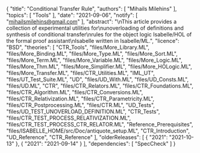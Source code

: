{
    "title": "Conditional Transfer Rule",
    "authors": [
        "Mihails Milehins"
    ],
    "topics": [
        "Tools"
    ],
    "date": "2021-09-06",
    "notify": [
        "mihailsmilehins@gmail.com"
    ],
    "abstract": "\nThis article provides a collection of experimental utilities for\nunoverloading of definitions and synthesis of conditional transfer\nrules for the object logic Isabelle/HOL of the formal proof assistant\nIsabelle written in Isabelle/ML.",
    "licence": "BSD",
    "theories": [
        "CTR_Tools",
        "files/More_Library.ML",
        "files/More_Binding.ML",
        "files/More_Type.ML",
        "files/More_Sort.ML",
        "files/More_Term.ML",
        "files/More_Variable.ML",
        "files/More_Logic.ML",
        "files/More_Thm.ML",
        "files/More_Simplifier.ML",
        "files/More_HOLogic.ML",
        "files/More_Transfer.ML",
        "files/CTR_Utilities.ML",
        "IML_UT",
        "files/UT_Test_Suite.ML",
        "UD",
        "files/UD_With.ML",
        "files/UD_Consts.ML",
        "files/UD.ML",
        "CTR",
        "files/CTR_Relators.ML",
        "files/CTR_Foundations.ML",
        "files/CTR_Algorithm.ML",
        "files/CTR_Conversions.ML",
        "files/CTR_Relativization.ML",
        "files/CTR_Parametricity.ML",
        "files/CTR_Postprocessing.ML",
        "files/CTR.ML",
        "UD_Tests",
        "files/UD_TEST_UNOVERLOAD_DEFINITION.ML",
        "CTR_Tests",
        "files/CTR_TEST_PROCESS_RELATIVIZATION.ML",
        "files/CTR_TEST_PROCESS_CTR_RELATOR.ML",
        "Reference_Prerequisites",
        "files/ISABELLE_HOME/src/Doc/antiquote_setup.ML",
        "CTR_Introduction",
        "UD_Reference",
        "CTR_Reference"
    ],
    "olderReleases": [
        {
            "2021": "2021-10-13"
        },
        {
            "2021": "2021-09-14"
        }
    ],
    "dependencies": [
        "SpecCheck"
    ]
}